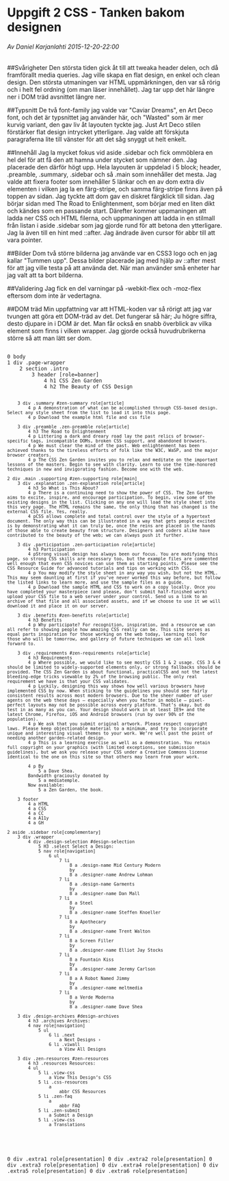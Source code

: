 # Uppgift 2 CSS - Tanken bakom designen
###### Av Daniel Karjanlahti 2015-12-20-22:00

##Svårigheter
Den största tiden gick åt till att tweaka header delen, och då framförallt media queries. Jag ville skapa en flat design, en enkel och clean design. Den största utmaningen var HTML uppmärkningen, den var så rörig och i helt fel ordning (om man läser innehållet). Jag tar upp det här längre ner i DOM träd avsnittet längre ner.



##Typsnitt
De två font-family jag valde var "Caviar Dreams", en Art Deco font, och det är typsnittet jag använder här, och "Wasted" som är mer kurvig variant, den gav liv åt layouten tyckte jag. Just Art Deco stilen förstärker flat design intrycket ytterligare.
Jag valde att förskjuta paragraferna lite till vänster för att det såg snyggt ut helt enkelt.



##Innehåll
Jag la mycket fokus vid aside .sidebar och fick ommöblera en hel del för att få den att hamna under stycket som nämner den. Jag placerade den därför högt upp. Hela layouten är uppdelad i 5 block; header, .preamble, .summary, .sidebar och så .main som innehåller det mesta. Jag valde att fixera footer som innehåller 5 länkar och en av dom extra div elementen i vilken jag la en färg-stripe, och samma färg-stripe finns även på toppen av sidan. Jag tyckte att dom gav en diskret färgklick till sidan. Jag börjar sidan med The Road to Enlightenment, som börjar med en liten dikt och kändes som en passande start. Därefter kommer uppmaningen att ladda ner CSS och HTML filerna, och uppmaningen att ladda in en stilmall från listan i aside .sidebar som jag gjorde rund för att betona den ytterligare. Jag la även till en hint med ::after. 
Jag ändrade även cursor för abbr till att vara pointer.



##Bilder
Dom två större bilderna jag använde var en CSS3 logo och en jag kallar "Tummen upp". Dessa bilder placerade jag med hjälp av ::after mest för att jag ville testa på att använda det.
När man använder små enheter har jag valt att ta bort bilderna.


##Validering
Jag fick en del varningar på -webkit-flex och -moz-flex eftersom dom inte är vedertagna.


##DOM träd
Min uppfattning var att HTML-koden var så rörigt att jag var tvungen att göra ett DOM-träd av det.
Det fungerar så här; Ju högre siffra, desto djupare in i DOM är det. Man får också en snabb överblick av vilka element som finns i vilken wrapper. Jag gjorde också huvudrubrikerna större så att man lätt ser dom.

<code>
0 body
1 div .page-wrapper
	2 section .intro
		3 header [role=banner]
			4 h1 CSS Zen Garden
			4 h2 The Beauty of CSS Design

		3 div .summary #zen-summary role[article]
			4 p A demonstration of what can be accomplished through CSS-based design. Select any style sheet from the list to load it into this page.
			4 p Download the example html file and css file

		3 div .preamble .zen-preamble role[article]
			4 h3 The Road to Enlightenment
			4 p Littering a dark and dreary road lay the past relics of browser-specific tags, incompatible DOMs, broken CSS support, and abandoned browsers.
			4 p We must clear the mind of the past. Web enlightenment has been achieved thanks to the tireless efforts of folk like the W3C, WaSP, and the major browser creators.
			4 p The CSS Zen Garden invites you to relax and meditate on the important lessons of the masters. Begin to see with clarity. Learn to use the time-honored techniques in new and invigorating fashion. Become one with the web.

	2 div .main .supporting #zen-supporting role[main]
		3 div .explanation .zen-explanation role[article]
			4 h3 So What is This About?
			4 p There is a continuing need to show the power of CSS. The Zen Garden aims to excite, inspire, and encourage participation. To begin, view some of the existing designs in the list. Clicking on any one will load the style sheet into this very page. The HTML remains the same, the only thing that has changed is the external CSS file. Yes, really.
			4 pCSS allows complete and total control over the style of a hypertext document. The only way this can be illustrated in a way that gets people excited is by demonstrating what it can truly be, once the reins are placed in the hands of those able to create beauty from structure. Designers and coders alike have contributed to the beauty of the web; we can always push it further.

		3 div .participation .zen-participation role[article]
			4 h3 Participation
			4 pStrong visual design has always been our focus. You are modifying this page, so strong CSS skills are necessary too, but the example files are commented well enough that even CSS novices can use them as starting points. Please see the CSS Resource Guide for advanced tutorials and tips on working with CSS.
			4 p You may modify the style sheet in any way you wish, but not the HTML. This may seem daunting at first if you’ve never worked this way before, but follow the listed links to learn more, and use the sample files as a guide.
			4 p Download the sample HTML and CSS to work on a copy locally. Once you have completed your masterpiece (and please, don’t submit half-finished work) upload your CSS file to a web server under your control. Send us a link to an archive of that file and all associated assets, and if we choose to use it we will download it and place it on our server.

		3 div .benefits #zen-benefits role[article]
			4 h3 Benefits
			4 p Why participate? For recognition, inspiration, and a resource we can all refer to showing people how amazing CSS really can be. This site serves as equal parts inspiration for those working on the web today, learning tool for those who will be tomorrow, and gallery of future techniques we can all look forward to.

		3 div .requirements #zen-requirements role[article]
			4 h3 Requirements
			4 p Where possible, we would like to see mostly CSS 1 & 2 usage. CSS 3 & 4 should be limited to widely-supported elements only, or strong fallbacks should be provided. The CSS Zen Garden is about functional, practicalCSS and not the latest bleeding-edge tricks viewable by 2% of the browsing public. The only real requirement we have is that your CSS validates.
			4 p Luckily, designing this way shows how well various browsers have implemented CSS by now. When sticking to the guidelines you should see fairly consistent results across most modern browsers. Due to the sheer number of user agents on the web these days — especially when you factor in mobile — pixel-perfect layouts may not be possible across every platform. That’s okay, but do test in as many as you can. Your design should work in at least IE9+ and the latest Chrome, Firefox, iOS and Android browsers (run by over 90% of the population).
			4 p We ask that you submit original artwork. Please respect copyright laws. Please keep objectionable material to a minimum, and try to incorporate unique and interesting visual themes to your work. We’re well past the point of needing another garden-related design.
			4 p This is a learning exercise as well as a demonstration. You retain full copyright on your graphics (with limited exceptions, see submission guidelines), but we ask you release your CSS under a Creative Commons license identical to the one on this site so that others may learn from your work.

			4 p By 
				5 a Dave Shea. 
			Bandwidth graciously donated by 
				5 a mediatemple. 
			Now available: 
				5 a Zen Garden, the book.

		3 footer
			4 a HTML 
			4 a CSS 
			4 a CC 
			4 a A11y 
			4 a GH

	2 aside .sidebar role[complementary]
		3 div .wrapper
			4 div .design-selection #design-selection
				5 H3 .select Select a Design:
				5 nav role[navigation] 
					6 ul
						7 li
							8 a .design-name Mid Century Modern 
							by 
							8 a .designer-name Andrew Lohman
						7 li
							8 a .design-name Garments 
							by 
							8 a .designer-name Dan Mall
						7 li
							8 a Steel 
							by 
							8 a .designer-name Steffen Knoeller
						7 li
							8 a Apothecary 
							by 
							8 a .designer-name Trent Walton
						7 li
							8 a Screen Filler 	
							by 
							8 a .designer-name Elliot Jay Stocks
						7 li
							8 a Fountain Kiss 
							by 
							8 a .designer-name Jeremy Carlson
						7 li
							8 a A Robot Named Jimmy 
							by 
							8 a .designer-name meltmedia
						7 li
							8 a Verde Moderna 
							by 
							8 a .designer-name Dave Shea

		3 div .design-archives #design-archives
			4 h3 .archives Archives:
			4 nav role[navigation] 
				5 ul
					6 li .next
						a Next Designs ›
					6 li .viwall
						a View All Designs

		3 div .zen-resources #zen-resources
			4 h3 .resources Resources:
			4 ul
				5 li .view-css
					a View This Design’s CSS
				5 li .css-resources
					a
						abbr CSS Resources
				5 li .zen-faq
					a
						abbr FAQ
				5 li .zen-submit
					a Submit a Design
				5 li .view-css
					a Translations

<!-- extra divs for presentation -->
0 div .extra1 role[presentation]
0 div .extra2 role[presentation]
0 div .extra3 role[presentation]
0 div .extra4 role[presentation]
0 div .extra5 role[presentation]
0 div .extra6 role[presentation]
</code>
